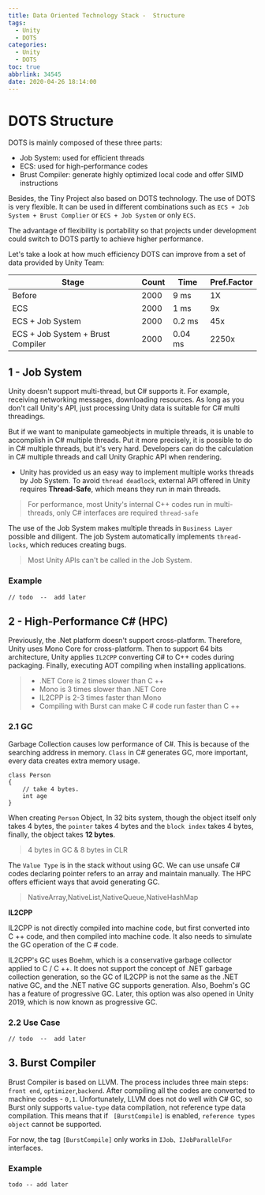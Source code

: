 ```yaml
---
title: Data Oriented Technology Stack -  Structure
tags:
  - Unity
  - DOTS
categories:
  - Unity
  - DOTS
toc: true
abbrlink: 34545
date: 2020-04-26 18:14:00
---
```


# DOTS Structure

DOTS is mainly composed of these three parts:

-   Job System: used for efficient threads 
-   ECS: used for high-performance codes
-   Brust Compiler: generate highly optimized local code and offer SIMD instructions

Besides, the Tiny Project also based on DOTS technology. The use of DOTS is very flexible. It can be used in different combinations such as `ECS + Job System + Brust Complier` or `ECS + Job System` or only `ECS`. 

<!--more-->
The advantage of flexibility is portability so that projects under development could switch to DOTS partly to achieve higher performance.

Let's take a look at how much efficiency DOTS can improve from a set of data provided by Unity Team:


Stage | Count  | Time  | Pref.Factor 
---|---|---|---
Before | 2000| 9 ms | 1X
ECS | 2000 | 1 ms | 9x
ECS + Job System |2000 | 0.2 ms | 45x
ECS + Job System + Brust Compiler |2000| 0.04 ms | 2250x




##  1 - Job System 

    
Unity doesn't support multi-thread, but C# supports it. For example, receiving networking messages, downloading resources. As long as you don't call Unity's API, just processing Unity data is suitable for C# multi threadings.

But if we want to manipulate gameobjects in multiple threads, it is unable to accomplish in C# multiple threads. Put it more precisely, it is possible to do in C# multiple threads, but it's very hard. Developers can do the calculation in C# multiple threads and call Unity Graphic API when rendering.

- Unity has provided us an easy way to implement multiple works threads by Job System. To avoid `thread deadlock`, external API offered in Unity requires **Thread-Safe**, which means they run in main threads. 

> For performance, most Unity's internal C++ codes run in multi-threads, only C# interfaces are required `thread-safe`

The use of the Job System makes multiple threads in `Business Layer` possible and diligent. The job System automatically implements `thread-locks`, which reduces creating bugs. 

> Most Unity APIs can't be called in the Job System.

### Example

```
// todo  --  add later
```


## 2 - High-Performance C# (HPC)

Previously, the .Net platform doesn't support cross-platform. Therefore, Unity uses Mono Core for cross-platform. Then to support 64 bits architecture, Unity applies `IL2CPP` converting C# to C++ codes during packaging. Finally, executing AOT compiling when installing applications.


> - .NET Core is 2 times slower than C ++
> - Mono is 3 times slower than .NET Core
> - IL2CPP is 2-3 times faster than Mono
> - Compiling with Burst can make C # code run faster than C ++


### 2.1 GC

Garbage Collection causes low performance of C#. This is because of the searching address in memory. `Class` in C# generates GC, more important, every data creates extra memory usage. 

```
class Person
{
    // take 4 bytes.
    int age
}
```

When creating `Person` Object, In 32 bits system, though the object itself only takes 4 bytes, the `pointer` takes 4 bytes and the `block index` takes 4 bytes, finally, the object takes **12 bytes**. 

> 4 bytes in GC & 8 bytes in CLR

The `Value Type` is in the stack without using GC. We can use unsafe C# codes declaring pointer refers to an array and maintain manually. The HPC offers efficient ways that avoid generating GC.

> NativeArray,NativeList,NativeQueue,NativeHashMap


**IL2CPP**

IL2CPP is not directly compiled into machine code, but first converted into C ++ code, and then compiled into machine code. It also needs to simulate the GC operation of the C # code.


IL2CPP's GC uses Boehm, which is a conservative garbage collector applied to C / C ++. It does not support the concept of .NET garbage collection generation, so the GC of IL2CPP is not the same as the .NET native GC, and the .NET native GC supports generation. Also, Boehm's GC has a feature of progressive GC. Later, this option was also opened in Unity 2019, which is now known as progressive GC.


### 2.2 Use Case

```
// todo  --  add later
```


## 3. Burst Compiler

Brust Compiler is based on LLVM. The process includes three main steps: `front end`, `optimizer`,`backend`. After compiling all the codes are converted to machine codes - `0,1`.  Unfortunately, LLVM does not do well with C# GC, so Burst only supports `value-type` data compilation, not reference type data compilation. This means that if ` [BurstCompile]` is enabled, `reference types object` cannot be supported.


For now, the tag `[BurstCompile]` only works in `IJob、IJobParallelFor` interfaces.


### Example

```
todo -- add later
```


